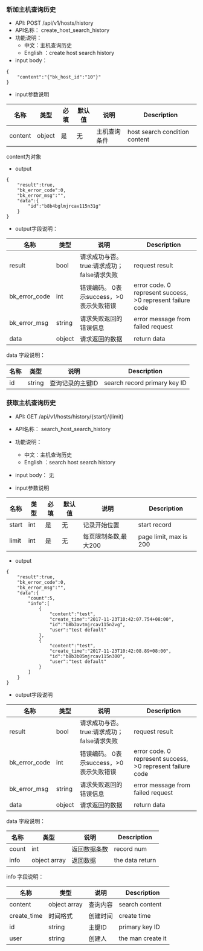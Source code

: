 
### 新加主机查询历史
* API: POST /api/v1/hosts/history
* API名称： create_host_search_history
* 功能说明：
	* 中文：主机查询历史
	* English ：create host search history
* input body：
```
{
    "content":"{"bk_host_id":"10"}"
}
```


* input参数说明


| 名称  | 类型 |必填| 默认值 | 说明 |Description|
| ---  | ---  | --- |---  | --- | --- |
| content| object| 是|无|主机查询条件 | host search condition content|
content为对象

* output
```
{
    "result":true,
    "bk_error_code":0,
    "bk_error_msg":"",
    "data":{
        "id":"b8b4bglmjrcav115n31g"
    }
}
```
*  output字段说明：


| 名称  | 类型  | 说明 |Description|
|---|---|---|---|
| result | bool | 请求成功与否。true:请求成功；false请求失败 |request result|
| bk_error_code | int | 错误编码。 0表示success，>0表示失败错误 |error code. 0 represent success, >0 represent failure code |
| bk_error_msg | string | 请求失败返回的错误信息 |error message from failed request|
| data | object| 请求返回的数据 |return data|

data 字段说明：

| 名称  | 类型  | 说明 |Description|
|---|---|---|---|
| id | string | 查询记录的主键ID |search record primary key ID|

### 获取主机查询历史
* API: GET /api/v1/hosts/history/{start}/{limit} 
* API名称： search_host_search_history
* 功能说明：
	* 中文：主机查询历史
	* English ：search host search history
* input body：
无

* input参数说明

| 名称  | 类型 |必填| 默认值 | 说明 | Description|
| ---  | ---  | --- |---  | --- | ---|
| start|int|是|无|记录开始位置 |start record|
| limit|int|是|无|每页限制条数,最大200 |page limit, max is 200|



* output
```
{
    "result":true,
    "bk_error_code":0,
    "bk_error_msg":"",
    "data":{
        "count":5,
        "info":[
            {
                "content":"test",
                "create_time":"2017-11-23T10:42:07.754+08:00",
                "id":"b8b3avtmjrcav115n2vg",
                "user":"test default"
            },
            {
                "content":"test",
                "create_time":"2017-11-23T10:42:08.89+08:00",
                "id":"b8b3b05mjrcav115n300",
                "user":"test default"
            }
        ]
    }
}
```
*  output字段说明

| 名称  | 类型  | 说明 |Description|
|---|---|---|---|
| result | bool | 请求成功与否。true:请求成功；false请求失败 |request result|
| bk_error_code | int | 错误编码。 0表示success，>0表示失败错误 |error code. 0 represent success, >0 represent failure code |
| bk_error_msg | string | 请求失败返回的错误信息 |error message from failed request|
| data | object| 请求返回的数据 |return data|

data 字段说明：

| 名称  | 类型  | 说明 |Description|
|---|---|---|---|
| count| int| 返回数据条数| record num|
| info| object array| 返回数据| the data return |

info 字段说明：

| 名称  | 类型  | 说明 |Description|
|---|---|---|---|
| content| object array| 查询内容|search content|
| create_time| 时间格式| 创建时间|create time|
| id| string| 主键ID|primary key ID|
| user| string| 创建人|the man create it|
